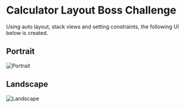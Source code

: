 # Calculator Layout Boss Challenge

Using auto layout,  stack views and setting constraints, the following UI below is created. 

## Portrait

![Portrait](Documentation/Portrait.png)

## Landscape
![Landscape](Documentation/Landscape.png)

